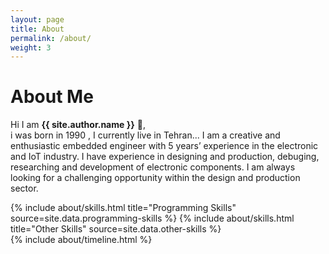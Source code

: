 ```yaml
---
layout: page
title: About
permalink: /about/
weight: 3
---
```


# **About Me**

Hi I am **{{ site.author.name }}** :wave:,<br>
i was born in 1990 , I currently live in Tehran...
I am a creative and enthusiastic embedded engineer with 5 years’ experience in the electronic and IoT industry. I have experience in designing and production, debuging, researching and development of electronic components. I am always looking for a challenging opportunity within the design and production sector.

<div class="row">
{% include about/skills.html title="Programming Skills" source=site.data.programming-skills %}
{% include about/skills.html title="Other Skills" source=site.data.other-skills %}
</div>

<div class="row">
{% include about/timeline.html %}
</div>
